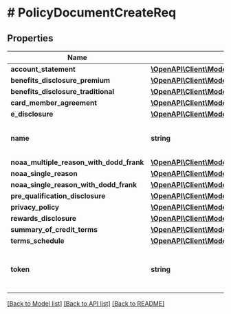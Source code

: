 # # PolicyDocumentCreateReq

## Properties

Name | Type | Description | Notes
------------ | ------------- | ------------- | -------------
**account_statement** | [**\OpenAPI\Client\Model\PolicyDocumentTemplateReq**](PolicyDocumentTemplateReq.md) |  |
**benefits_disclosure_premium** | [**\OpenAPI\Client\Model\PolicyDocumentAssetReq**](PolicyDocumentAssetReq.md) |  |
**benefits_disclosure_traditional** | [**\OpenAPI\Client\Model\PolicyDocumentAssetReq**](PolicyDocumentAssetReq.md) |  |
**card_member_agreement** | [**\OpenAPI\Client\Model\PolicyDocumentAssetReq**](PolicyDocumentAssetReq.md) |  |
**e_disclosure** | [**\OpenAPI\Client\Model\PolicyDocumentAssetReq**](PolicyDocumentAssetReq.md) |  |
**name** | **string** | Name of the document policy. |
**noaa_multiple_reason_with_dodd_frank** | [**\OpenAPI\Client\Model\PolicyDocumentTemplateReq**](PolicyDocumentTemplateReq.md) |  |
**noaa_single_reason** | [**\OpenAPI\Client\Model\PolicyDocumentTemplateReq**](PolicyDocumentTemplateReq.md) |  |
**noaa_single_reason_with_dodd_frank** | [**\OpenAPI\Client\Model\PolicyDocumentTemplateReq**](PolicyDocumentTemplateReq.md) |  |
**pre_qualification_disclosure** | [**\OpenAPI\Client\Model\PolicyDocumentAssetAndTemplateReq**](PolicyDocumentAssetAndTemplateReq.md) |  | [optional]
**privacy_policy** | [**\OpenAPI\Client\Model\PolicyDocumentAssetReq**](PolicyDocumentAssetReq.md) |  |
**rewards_disclosure** | [**\OpenAPI\Client\Model\PolicyDocumentAssetAndTemplateReq**](PolicyDocumentAssetAndTemplateReq.md) |  | [optional]
**summary_of_credit_terms** | [**\OpenAPI\Client\Model\PolicyDocumentAssetAndTemplateReq**](PolicyDocumentAssetAndTemplateReq.md) |  |
**terms_schedule** | [**\OpenAPI\Client\Model\PolicyDocumentTemplateReq**](PolicyDocumentTemplateReq.md) |  |
**token** | **string** | Unique identifier of the document policy. | [optional]

[[Back to Model list]](../../README.md#models) [[Back to API list]](../../README.md#endpoints) [[Back to README]](../../README.md)
